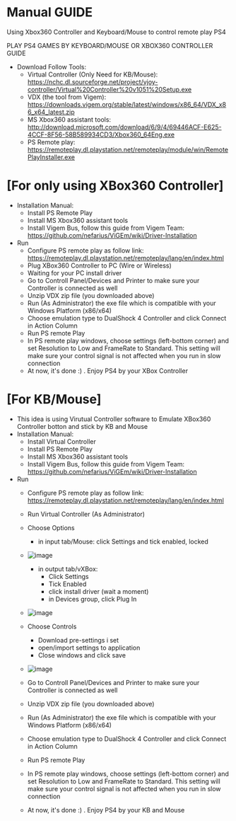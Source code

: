 # Manual GUIDE
Using Xbox360 Controller and Keyboard/Mouse to control remote play PS4

PLAY PS4 GAMES BY KEYBOARD/MOUSE OR XBOX360 CONTROLLER GUIDE
- Download Follow Tools:
	+ Virtual Controller (Only Need for KB/Mouse): https://nchc.dl.sourceforge.net/project/vjoy-controller/Virtual%20Controller%20v1051%20Setup.exe
	+ VDX (the tool from Vigem): https://downloads.vigem.org/stable/latest/windows/x86_64/VDX_x86_x64_latest.zip
	+ MS Xbox360 assistant tools: http://download.microsoft.com/download/6/9/4/69446ACF-E625-4CCF-8F56-58B589934CD3/Xbox360_64Eng.exe
	+ PS Remote play: https://remoteplay.dl.playstation.net/remoteplay/module/win/RemotePlayInstaller.exe

# [For only using XBox360 Controller]
- Installation Manual:
	+ Install PS Remote Play
	+ Install MS Xbox360 assistant tools
	+ Install Vigem Bus, follow this guide from Vigem Team: https://github.com/nefarius/ViGEm/wiki/Driver-Installation
- Run
	+ Configure PS remote play as follow link: https://remoteplay.dl.playstation.net/remoteplay/lang/en/index.html
	+ Plug XBox360 Controller to PC (Wire or Wireless)
	+ Waiting for your PC install driver
	+ Go to Controll Panel/Devices and Printer to make sure your Controller is connected as well
	+ Unzip VDX zip file (you downloaded above)
	+ Run (As Administrator) the exe file which is compatible with your Windows Platform (x86/x64)
	+ Choose emulation type to DualShock 4 Controller and click Connect in Action Column
	+ Run PS remote Play
	+ In PS remote play windows, choose settings (left-bottom corner) and set Resolution to Low and FrameRate to Standard. This setting will make sure your control signal is not affected when you run in slow connection
	+ At now, it's done :) . Enjoy PS4 by your XBox Controller
	
# [For KB/Mouse]
- This idea is using Virutual Controller software to Emulate XBox360 Controller botton and stick by KB and Mouse
- Installation Manual:
	+ Install Virtual Controller
	+ Install PS Remote Play
	+ Install MS Xbox360 assistant tools
	+ Install Vigem Bus, follow this guide from Vigem Team: https://github.com/nefarius/ViGEm/wiki/Driver-Installation
- Run
	+ Configure PS remote play as follow link: https://remoteplay.dl.playstation.net/remoteplay/lang/en/index.html
	+ Run Virtual Controller (As Administrator)
	+ Choose Options
		+ in input tab/Mouse: click Settings and tick enabled, locked
    
    + ![image](https://user-images.githubusercontent.com/25785573/36011721-d43af6d6-0d8b-11e8-80c9-8f0338568b36.png)
		+ in output tab/vXBox: 
			+ Click Settings
			+ Tick Enabled
			+ click install driver (wait a moment)
			+ in Devices group, click Plug In
    + ![image](https://user-images.githubusercontent.com/25785573/36011819-8ec90a06-0d8c-11e8-9938-305dc72d9160.png)
			
	+ Choose Controls
		+ Download pre-settings i set
		+ open/import settings to application
		+ Close windows and click save 
    + ![image](https://user-images.githubusercontent.com/25785573/36012113-750ecaae-0d8e-11e8-9ed8-ea201b061a3e.png)
	+ Go to Controll Panel/Devices and Printer to make sure your Controller is connected as well
	+ Unzip VDX zip file (you downloaded above)
	+ Run (As Administrator) the exe file which is compatible with your Windows Platform (x86/x64)
	+ Choose emulation type to DualShock 4 Controller and click Connect in Action Column
	+ Run PS remote Play
	+ In PS remote play windows, choose settings (left-bottom corner) and set Resolution to Low and FrameRate to Standard. This setting will make sure your control signal is not affected when you run in slow connection
	+ At now, it's done :) . Enjoy PS4 by your KB and Mouse
